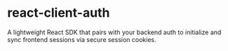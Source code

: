 # react-client-auth
A lightweight React SDK that pairs with your backend auth to initialize and sync frontend sessions via secure session cookies.
